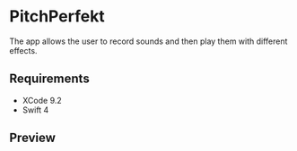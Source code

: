 # PitchPerfekt

The app allows the user to record sounds and then play them with different effects.

## Requirements
- XCode 9.2
- Swift 4

## Preview


